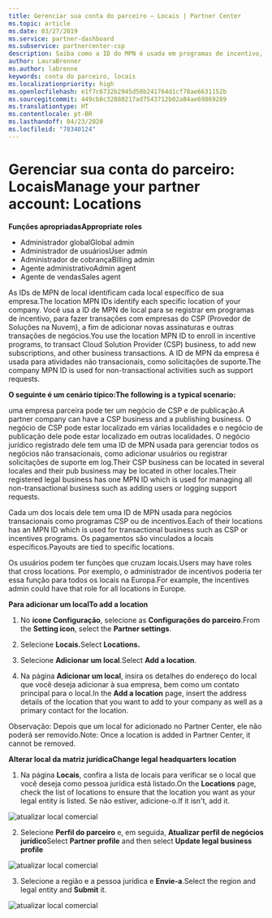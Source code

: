 ```yaml
---
title: Gerenciar sua conta do parceiro – Locais | Partner Center
ms.topic: article
ms.date: 03/27/2019
ms.service: partner-dashboard
ms.subservice: partnercenter-csp
description: Saiba como a ID do MPN é usada em programas de incentivo, negócios do CSP, assinaturas e outras transações.
author: LauraBrenner
ms.author: labrenne
keywords: conta do parceiro, locais
ms.localizationpriority: high
ms.openlocfilehash: e1f7c6732b2945d50b241764d1cf78ae6631152b
ms.sourcegitcommit: 449cb8c32880217ad7543712b02a84ae69869289
ms.translationtype: HT
ms.contentlocale: pt-BR
ms.lasthandoff: 04/23/2020
ms.locfileid: "78340124"
---
```

# <a name="manage-your-partner-account-locations"></a><span data-ttu-id="7fa89-104">Gerenciar sua conta do parceiro: Locais</span><span class="sxs-lookup"><span data-stu-id="7fa89-104">Manage your partner account: Locations</span></span>

<span data-ttu-id="7fa89-105">**Funções apropriadas**</span><span class="sxs-lookup"><span data-stu-id="7fa89-105">**Appropriate roles**</span></span>
-   <span data-ttu-id="7fa89-106">Administrador global</span><span class="sxs-lookup"><span data-stu-id="7fa89-106">Global admin</span></span>
-   <span data-ttu-id="7fa89-107">Administrador de usuários</span><span class="sxs-lookup"><span data-stu-id="7fa89-107">User admin</span></span>
-   <span data-ttu-id="7fa89-108">Administrador de cobrança</span><span class="sxs-lookup"><span data-stu-id="7fa89-108">Billing admin</span></span>
-   <span data-ttu-id="7fa89-109">Agente administrativo</span><span class="sxs-lookup"><span data-stu-id="7fa89-109">Admin agent</span></span>
-   <span data-ttu-id="7fa89-110">Agente de vendas</span><span class="sxs-lookup"><span data-stu-id="7fa89-110">Sales agent</span></span>

<span data-ttu-id="7fa89-111">As IDs de MPN de local identificam cada local específico de sua empresa.</span><span class="sxs-lookup"><span data-stu-id="7fa89-111">The location MPN IDs identify each specific location of your company.</span></span> <span data-ttu-id="7fa89-112">Você usa a ID de MPN de local para se registrar em programas de incentivo, para fazer transações com empresas do CSP (Provedor de Soluções na Nuvem), a fim de adicionar novas assinaturas e outras transações de negócios.</span><span class="sxs-lookup"><span data-stu-id="7fa89-112">You use the location MPN ID to enroll in incentive programs, to transact Cloud Solution Provider (CSP) business, to add new subscriptions, and other business transactions.</span></span> <span data-ttu-id="7fa89-113">A ID de MPN da empresa é usada para atividades não transacionais, como solicitações de suporte.</span><span class="sxs-lookup"><span data-stu-id="7fa89-113">The company MPN ID is used for non-transactional activities such as support requests.</span></span>

<span data-ttu-id="7fa89-114">**O seguinte é um cenário típico:**</span><span class="sxs-lookup"><span data-stu-id="7fa89-114">**The following is a typical scenario:**</span></span> 

<span data-ttu-id="7fa89-115">uma empresa parceira pode ter um negócio de CSP e de publicação.</span><span class="sxs-lookup"><span data-stu-id="7fa89-115">A partner company can have a CSP business and a publishing business.</span></span> <span data-ttu-id="7fa89-116">O negócio de CSP pode estar localizado em várias localidades e o negócio de publicação dele pode estar localizado em outras localidades. O negócio jurídico registrado dele tem uma ID de MPN usada para gerenciar todos os negócios não transacionais, como adicionar usuários ou registrar solicitações de suporte em log.</span><span class="sxs-lookup"><span data-stu-id="7fa89-116">Their CSP business can be located in several locales and their pub business may be located in other locales.Their registered legal business has one MPN ID which is used for managing all non-transactional business such as adding users or logging support requests.</span></span> 

<span data-ttu-id="7fa89-117">Cada um dos locais dele tem uma ID de MPN usada para negócios transacionais como programas CSP ou de incentivos.</span><span class="sxs-lookup"><span data-stu-id="7fa89-117">Each of their locations has an MPN ID which is used for transactional business such as CSP or incentives programs.</span></span> <span data-ttu-id="7fa89-118">Os pagamentos são vinculados a locais específicos.</span><span class="sxs-lookup"><span data-stu-id="7fa89-118">Payouts are tied to specific locations.</span></span>

<span data-ttu-id="7fa89-119">Os usuários podem ter funções que cruzam locais.</span><span class="sxs-lookup"><span data-stu-id="7fa89-119">Users may have roles that cross locations.</span></span> <span data-ttu-id="7fa89-120">Por exemplo, o administrador de incentivos poderia ter essa função para todos os locais na Europa.</span><span class="sxs-lookup"><span data-stu-id="7fa89-120">For example, the incentives admin could have that role for all locations in Europe.</span></span>

<span data-ttu-id="7fa89-121">**Para adicionar um local**</span><span class="sxs-lookup"><span data-stu-id="7fa89-121">**To add a location**</span></span>

1. <span data-ttu-id="7fa89-122">No **ícone Configuração**, selecione as **Configurações do parceiro**.</span><span class="sxs-lookup"><span data-stu-id="7fa89-122">From the **Setting icon**, select the **Partner settings**.</span></span> 

2. <span data-ttu-id="7fa89-123">Selecione **Locais.**</span><span class="sxs-lookup"><span data-stu-id="7fa89-123">Select **Locations.**</span></span>

3. <span data-ttu-id="7fa89-124">Selecione **Adicionar um local**.</span><span class="sxs-lookup"><span data-stu-id="7fa89-124">Select **Add a location**.</span></span>  

4. <span data-ttu-id="7fa89-125">Na página **Adicionar um local**, insira os detalhes do endereço do local que você deseja adicionar à sua empresa, bem como um contato principal para o local.</span><span class="sxs-lookup"><span data-stu-id="7fa89-125">In the **Add a location** page, insert the address details of the location that you want to add to your company as well as a primary contact for the location.</span></span>

<span data-ttu-id="7fa89-126">Observação: Depois que um local for adicionado no Partner Center, ele não poderá ser removido.</span><span class="sxs-lookup"><span data-stu-id="7fa89-126">Note: Once a location is added in Partner Center, it cannot be removed.</span></span>

<span data-ttu-id="7fa89-127">**Alterar local da matriz jurídica**</span><span class="sxs-lookup"><span data-stu-id="7fa89-127">**Change legal headquarters location**</span></span>

1. <span data-ttu-id="7fa89-128">Na página **Locais**, confira a lista de locais para verificar se o local que você deseja como pessoa jurídica está listado.</span><span class="sxs-lookup"><span data-stu-id="7fa89-128">On the **Locations** page, check the list of locations to ensure that the location you want as your legal entity is listed.</span></span> <span data-ttu-id="7fa89-129">Se não estiver, adicione-o.</span><span class="sxs-lookup"><span data-stu-id="7fa89-129">If it isn't, add it.</span></span>

![atualizar local comercial](images/updatepartnerprofile2.png)

2. <span data-ttu-id="7fa89-131">Selecione **Perfil do parceiro** e, em seguida, **Atualizar perfil de negócios jurídico**</span><span class="sxs-lookup"><span data-stu-id="7fa89-131">Select **Partner profile** and then select **Update legal business profile**</span></span>

![atualizar local comercial](images/updatepartnerprofile1.png)

3. <span data-ttu-id="7fa89-133">Selecione a região e a pessoa jurídica e **Envie-a**.</span><span class="sxs-lookup"><span data-stu-id="7fa89-133">Select the region and legal entity and **Submit** it.</span></span>

![atualizar local comercial](images/updatepartnerprofile3.png)

